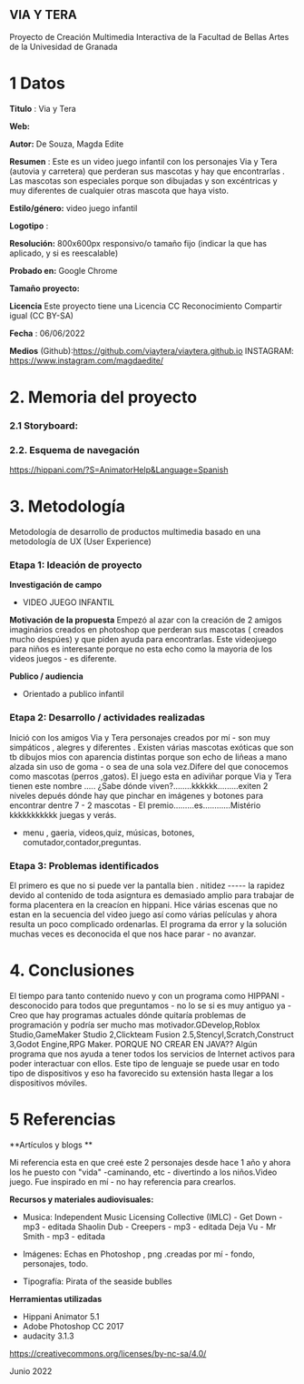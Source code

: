 ## VIA Y TERA

Proyecto de Creación Multimedia Interactiva de la  Facultad de Bellas Artes de la Univesidad de Granada



# 1 Datos 



**Titulo** : Via y Tera

**Web:**   

**Autor:**  De Souza, Magda Edite

**Resumen** : Este es un video juego infantil con los personajes Via y Tera (autovia y carretera) que perderan sus mascotas  y hay que encontrarlas . Las mascotas son especiales porque son dibujadas y son excéntricas y muy diferentes de cualquier otras mascota que haya visto.

**Estilo/género:**  video juego infantil

**Logotipo** : 





**Resolución:** 800x600px responsivo/o tamaño fijo (indicar la que has aplicado, y si es reescalable)

**Probado en:**   Google Chrome 

**Tamaño proyecto:**   

**Licencia** Este proyecto tiene una Licencia CC Reconocimiento Compartir igual (CC BY-SA)

**Fecha** : 06/06/2022

**Medios** (Github):https://github.com/viaytera/viaytera.github.io
INSTAGRAM: https://www.instagram.com/magdaedite/


# 2. Memoria del proyecto 

### 2.1 Storyboard: 





### 2.2. Esquema de navegación 

https://hippani.com/?S=AnimatorHelp&Language=Spanish
 


# 3. Metodología

Metodología de desarrollo de productos multimedia basado en una metodología de UX (User Experience)


### Etapa 1: Ideación de proyecto

**Investigación de campo** 

- VIDEO JUEGO INFANTIL


**Motivación de la propuesta** 
Empezó al azar con la creación  de 2 amigos imaginários creados en photoshop que perderan sus mascotas ( creados mucho despúes) y que piden ayuda para encontrarlas.
Este  videojuego para niños es interesante porque no esta echo como la mayoria de los videos juegos - es diferente.  


**Publico / audiencia**

- Orientado a publico infantil


### Etapa 2: Desarrollo / actividades realizadas
Inició con los amigos  Via y Tera personajes creados por mí - son muy simpáticos , alegres y diferentes . Existen várias mascotas exóticas que son tb dibujos mios con aparencia distintas porque son echo de liñeas a mano alzada sin uso de goma - o sea de una sola vez.Difere del que conocemos como mascotas (perros ,gatos). El juego esta en adiviñar porque Via y Tera tienen este nombre ..... ¿Sabe dónde viven?........kkkkkk.........exiten 2 niveles depués dónde hay que pinchar en imágenes y botones para encontrar dentre 7 - 2 mascotas - El premio.........es............Mistério kkkkkkkkkkk   juegas y verás. 
* menu , gaeria, videos,quiz, músicas, botones, comutador,contador,preguntas.


### Etapa 3: Problemas identificados
El primero es que no si puede ver la pantalla bien . nitidez ----- la rapidez devido al contenido de toda asigntura es demasiado amplio para trabajar de forma placentera en la creacíon en hippani.
Hice várias escenas que no estan en la secuencia del video juego así como várias películas y ahora resulta un poco complicado ordenarlas. El programa da error y la solución muchas veces es deconocida el que nos hace parar - no avanzar.


# 4. Conclusiones 

 El tiempo para tanto contenido nuevo y con un programa como HIPPANI - desconocido para todos que preguntamos - no lo se si es muy antiguo ya - Creo que hay programas actuales dónde quitaría problemas de programación y podría ser mucho mas motivador.GDevelop,Roblox Studio,GameMaker Studio 2,Clickteam Fusion 2.5,Stencyl,Scratch,Construct 3,Godot Engine,RPG Maker.
 PORQUE NO CREAR EN JAVA?? Algún programa que nos ayuda a tener todos los servicios de Internet activos para poder interactuar con ellos. Este tipo de lenguaje se puede usar en todo tipo de dispositivos y eso ha favorecido su extensión hasta llegar a los dispositivos móviles. 
 

# 5 Referencias 

**Artículos y blogs ** 

Mi referencia esta en que creé este 2 personajes desde hace 1 año y ahora los he puesto con "vida" -caminando, etc - divertindo a los niños.Video juego. Fue inspirado en mí - no hay referencia para crearlos.

**Recursos y materiales audiovisuales:**

* Musica:  Independent Music Licensing Collective (IMLC) - Get Down - mp3 - editada
           Shaolin Dub - Creepers - mp3 - editada
           Deja Vu - Mr Smith - mp3  - editada
           
* Imágenes: Echas en Photoshop , png .creadas por mí - fondo, personajes, todo.

* Tipografía: Pirata of  the seaside bublles

**Herramientas utilizadas**

- Hippani Animator 5.1
- Adobe Photoshop CC 2017
- audacity 3.1.3

https://creativecommons.org/licenses/by-nc-sa/4.0/

Junio 2022
